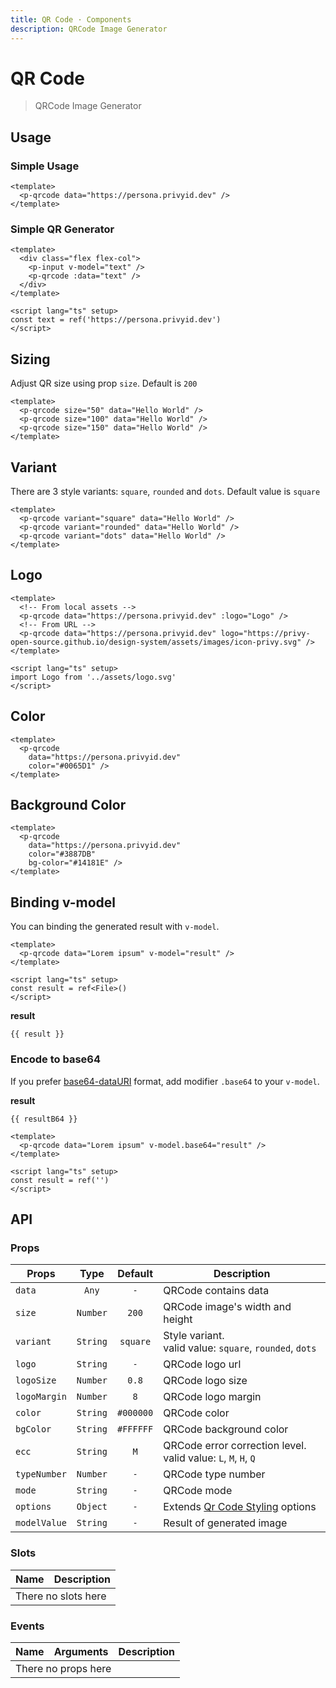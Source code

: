 ```yaml
---
title: QR Code · Components
description: QRCode Image Generator
---
```


<script setup>
  import pQrcode from './Qrcode.vue'
  import pInput from '../input/Input.vue'
  import { withBase } from 'vitepress'
  import { ref } from 'vue-demi'

  const Logo      = withBase('/assets/images/logo.svg')
  const result    = ref()
  const resultB64 = ref()

  const text = ref('https://persona.privyid.dev')
</script>

# QR Code

> QRCode Image Generator

## Usage

### Simple Usage

<preview>
  <p-qrcode data="https://persona.privyid.dev" />
</preview>

```vue
<template>
  <p-qrcode data="https://persona.privyid.dev" />
</template>
```

### Simple QR Generator

<preview>
  <div class="flex flex-col">
    <p-input v-model="text" />
    <p-qrcode :data="text" />
  </div>
</preview>

```vue
<template>
  <div class="flex flex-col">
    <p-input v-model="text" />
    <p-qrcode :data="text" />
  </div>
</template>

<script lang="ts" setup>
const text = ref('https://persona.privyid.dev')
</script>
```

## Sizing

Adjust QR size using prop `size`. Default is `200`

<preview class="space-x-3">
  <p-qrcode size="50" data="Hello World" />
  <p-qrcode size="100" data="Hello World" />
  <p-qrcode size="150" data="Hello World" />
</preview>

```vue
<template>
  <p-qrcode size="50" data="Hello World" />
  <p-qrcode size="100" data="Hello World" />
  <p-qrcode size="150" data="Hello World" />
</template>
```

## Variant

There are 3 style variants: `square`, `rounded` and `dots`. Default value is `square`

<preview>
  <div class="grid grid-cols-3 gap-4">
    <p-qrcode variant="square" data="Hello World" />
    <p-qrcode variant="rounded" data="Hello World" />
    <p-qrcode variant="dots" data="Hello World" />
  </div>
</preview>

```vue
<template>
  <p-qrcode variant="square" data="Hello World" />
  <p-qrcode variant="rounded" data="Hello World" />
  <p-qrcode variant="dots" data="Hello World" />
</template>

```

## Logo

<preview class="space-x-3">
  <!-- From local assets -->
  <p-qrcode data="https://persona.privyid.dev" :logo="Logo" />
  <!-- From URL -->
  <p-qrcode data="https://persona.privyid.dev" logo="https://privy-open-source.github.io/design-system/assets/images/icon-privy.svg" />
</preview>

```vue
<template>
  <!-- From local assets -->
  <p-qrcode data="https://persona.privyid.dev" :logo="Logo" />
  <!-- From URL -->
  <p-qrcode data="https://persona.privyid.dev" logo="https://privy-open-source.github.io/design-system/assets/images/icon-privy.svg" />
</template>

<script lang="ts" setup>
import Logo from '../assets/logo.svg'
</script>
```

## Color

<preview>
  <p-qrcode data="https://persona.privyid.dev" color="#0065D1" />
</preview>

```vue
<template>
  <p-qrcode
    data="https://persona.privyid.dev"
    color="#0065D1" />
</template>

```

## Background Color

<preview>
  <p-qrcode data="https://persona.privyid.dev" color="#3887DB" bg-color="#14181E" />
</preview>

```vue
<template>
  <p-qrcode
    data="https://persona.privyid.dev"
    color="#3887DB"
    bg-color="#14181E" />
</template>

```

## Binding v-model

You can binding the generated result with `v-model`.

<preview class="flex-col">
  <p-qrcode data="Lorem ipsum" v-model="result" />
</preview>

```vue
<template>
  <p-qrcode data="Lorem ipsum" v-model="result" />
</template>

<script lang="ts" setup>
const result = ref<File>()
</script>
```

**result**

<pre class="truncate"><code>{{ result }}</code></pre>

### Encode to base64

If you prefer [base64-dataURI][data-uri] format, add modifier `.base64` to your `v-model`.

<preview class="flex-col">
  <p-qrcode data="Lorem ipsum" v-model.base64="resultB64" />
</preview>

**result**

<pre class="truncate"><code>{{ resultB64 }}</code></pre>

```vue
<template>
  <p-qrcode data="Lorem ipsum" v-model.base64="result" />
</template>

<script lang="ts" setup>
const result = ref('')
</script>
```

## API

### Props

| Props        |   Type   |  Default  | Description                                                                      |
|--------------|:--------:|:---------:|----------------------------------------------------------------------------------|
| `data`       |  `Any`   |    `-`    | QRCode contains data                                                             |
| `size`       | `Number` |   `200`   | QRCode image's width and height                                                  |
| `variant`    | `String` | `square`  | Style variant.<br/> valid value: `square`, `rounded`, `dots`                     |
| `logo`       | `String` |    `-`    | QRCode logo url                                                                  |
| `logoSize`   | `Number` |   `0.8`   | QRCode logo size                                                                 |
| `logoMargin` | `Number` |    `8`    | QRCode logo margin                                                               |
| `color`      | `String` | `#000000` | QRCode color                                                                     |
| `bgColor`    | `String` | `#FFFFFF` | QRCode background color                                                          |
| `ecc`        | `String` |    `M`    | QRCode error correction level.<br/> valid value: `L`, `M`, `H`, `Q`              |
| `typeNumber` | `Number` |    `-`    | QRCode type number                                                               |
| `mode`       | `String` |    `-`    | QRCode mode                                                                      |
| `options`    | `Object` |    `-`    | Extends [Qr Code Styling](https://github.com/kozakdenys/qr-code-styling) options |
| `modelValue` | `String` |    `-`    | Result of generated image                                                        |

### Slots

<table>
  <thead>
    <tr>
      <th>Name</th>
      <th>Description</th>
    </tr>
  </thead>
  <tbody>
    <tr>
      <td colspan="2" class="text-center">There no slots here</td>
    </tr>
  </tbody>
</table>

### Events

<table>
  <thead>
    <tr>
      <th>Name</th>
      <th>Arguments</th>
      <th>Description</th>
    </tr>
  </thead>
  <tbody>
    <tr>
      <td colspan="3" class="text-center">There no props here</td>
    </tr>
  </tbody>
</table>

[data-uri]: https://en.wikipedia.org/wiki/Data_URI_scheme
